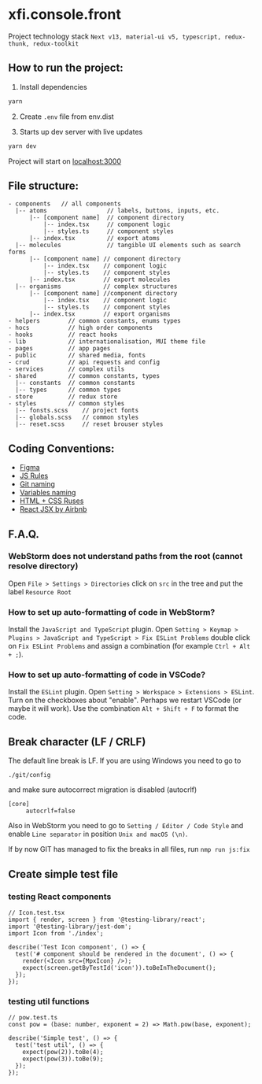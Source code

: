 # xfi.console.front

Project technology stack
`Next v13, material-ui v5, typescript, redux-thunk, redux-toolkit`

## How to run the project:

1. Install dependencies

```bash
yarn
```

2. Create `.env` file  from env.dist

3. Starts up dev server with live updates

```bash
yarn dev
```

Project will start on [localhost:3000](http://localhost:3000)

## File structure:

```
- components   // all components
  |-- atoms                 // labels, buttons, inputs, etc.
      |-- [component name]  // component directory
          |-- index.tsx     // component logic
          |-- styles.ts     // component styles
      |-- index.tsx         // export atoms
  |-- molecules             // tangible UI elements such as search forms
      |-- [component name] // component directory
          |-- index.tsx    // component logic
          |-- styles.ts    // component styles
      |-- index.tsx        // export molecules
  |-- organisms            // complex structures
      |-- [component name] //component directory
          |-- index.tsx    // component logic
          |-- styles.ts    // component styles
      |-- index.tsx        // export organisms
- helpers        // common constants, enums types
- hocs           // high order components
- hooks          // react hooks
- lib            // internationalisation, MUI theme file
- pages          // app pages
- public         // shared media, fonts
- crud           // api requests and config
- services       // complex utils
- shared         // common constants, types
  |-- constants  // common constants
  |-- types      // common types
- store          // redux store
- styles         // common styles
  |-- fonsts.scss    // project fonts
  |-- globals.scss   // common styles
  |-- reset.scss     // reset brouser styles
```


## Coding Conventions:

- [Figma](https://www.figma.com/file/oiP0tGSKYNwwT4kh0sGuXw/console.mineplex.io?node-id=130%3A14977&mode=dev)
- [JS Rules](https://confluence.fasttech.dev/display/MIN/UI+JS+Rules)
- [Git naming](https://confluence.fasttech.dev/display/MIN/Git+naming)
- [Variables naming](https://confluence.fasttech.dev/display/MIN/Variables+naming)
- [HTML + CSS Ruses](https://codeguide.academy/html-css.html)
- [React JSX by Airbnb](https://codeguide.academy/html-css.html)

## F.A.Q.

### WebStorm does not understand paths from the root (cannot resolve directory)

Open `File > Settings > Directories` click on `src` in the tree and put the label `Resource Root`

### How to set up auto-formatting of code in WebStorm?

Install the `JavaScript and TypeScript` plugin. Open `Setting > Keymap > Plugins > JavaScript and TypeScript > Fix ESLint Problems` double click on `Fix ESLint Problems` and assign a combination (for example `Ctrl + Alt + ;`).

### How to set up auto-formatting of code in VSCode?

Install the `ESLint` plugin. Open `Setting > Workspace > Extensions > ESLint`. Turn on the checkboxes about "enable". Perhaps we restart VSCode (or maybe it will work). Use the combination `Alt + Shift + F` to format the code.


## Break character (LF / CRLF)

The default line break is LF. If you are using Windows you need to go to

```
./git/config
```

and make sure autocorrect migration is disabled (autocrlf)

```
[core]
     autocrlf=false
```

Also in WebStorm you need to go to `Setting / Editor / Code Style` and enable `Line separator` in position `Unix and macOS (\n)`.

If by now GIT has managed to fix the breaks in all files, run `nmp run js:fix`

## Create simple test file

### testing React components
```
// Icon.test.tsx
import { render, screen } from '@testing-library/react';
import '@testing-library/jest-dom';
import Icon from './index';

describe('Test Icon component', () => {
  test('# component should be rendered in the document', () => {
    render(<Icon src={MpxIcon} />);
    expect(screen.getByTestId('icon')).toBeInTheDocument();
  });
});
```

### testing util functions
```
// pow.test.ts
const pow = (base: number, exponent = 2) => Math.pow(base, exponent);

describe('Simple test', () => {
  test('test util', () => {
    expect(pow(2)).toBe(4);
    expect(pow(3)).toBe(9);
  });
});

